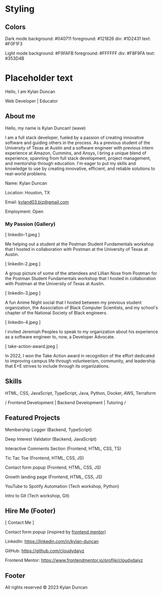 # Styling

## Colors

Dark mode
background: #040711
foreground: #121826
div: #1D2431
text: #F0F1F3

Light mode
background: #F9FAFB
foreground: #FFFFFF
div: #F8F9FA
text: #353D4B

# Placeholder text

Hello, I am Kylan Duncan

Web Developer | Educator 

## About me

Hello, my name is Kylan Duncan! (wave)

I am a full stack developer, fueled by a passion of creating innovative software and guiding others in the process. As a previous student of the University of Texas at Austin and a software engineer with previous intern experience at Amazon, Cummins, and Ansys, I bring a unique blend of experience, spanning from full stack development, project management, and mentorship through education. I'm eager to put my skills and knowledge to use by creating innovative, efficient, and reliable solutions to real-world problems.

Name: Kylan Duncan

Location: Houston, TX

Email: kyland03.biz@gmail.com

Employment: Open

### My Passion (Gallery)

[ linkedin-1.jpeg ]

Me helping out a student at the Postman Student Fundamentals workshop that I hosted in collaboration with Postman at the University of Texas at Austin.

[ linkedin-2.jpeg ]

A group picture of some of the attendees and Lillian Nose from Postman for the Postman Student Fundamentals workshop that I hosted in collaboration with Postman at the University of Texas at Austin.

[ linkedin-3.jpeg ]

A fun Anime Night social that I hosted between my previous student organization, the Association of Black Computer Scientists, and my school's chapter of the National Society of Black engineers.

[ linkedin-4.jpeg ]

I invited Jeremiah Peoples to speak to my organization about his experience as a software engineer to, now, a Developer Advocate.

[ take-action-award.jpeg ]

In 2022, I won the Take Action award in recognition of the effort dedicated to improving campus life through volunteerism, community, and leadership that E+E strives to include through its organizations.

## Skills

HTML, CSS, JavaScript, TypeScript, Java, Python, Docker, AWS, Terraform

/ Frontend Development | Backend Development | Tutoring /

## Featured Projects

Membership Logger (Backend, TypeScript)

Deep Interest Validator (Backend, JavaScript)

Interactive Comments Section (Frontend, HTML, CSS, TS)

Tic Tac Toe (Frontend, HTML, CSS, JS)

Contact form popup (Frontend, HTML, CSS, JS)

Growth landing page (Frontend, HTML, CSS, JS)

YouTube to Spotify Automation (Tech workshop, Python)

Intro to Git (Tech workshop, Git)

## Hire Me (Footer)

[ Contact Me ]

Contact form popup (inspired by [frontend mentor](https://www.frontendmentor.io/challenges/contact-form--G-hYlqKJj))

LinkedIn: https://linkedin.com/in/kylan-duncan

GitHub: https://github.com/cloudydaiyz

Frontend Mentor: https://www.frontendmentor.io/profile/cloudydaiyz

## Footer

All rights reserved © 2023 Kylan Duncan